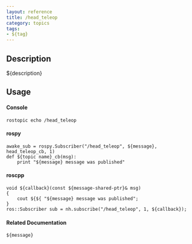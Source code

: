 ```yaml
---
layout: reference
title: /head_teleop
category: topics
tags: 
- ${tag}
---
```


## Description
${description}

## Usage
#### Console
```
rostopic echo /head_teleop
```

#### rospy
```
awake_sub = rospy.Subscriber("/head_teleop", ${message}, head_teleop_cb, 1)
def ${topic name}_cb(msg):
    print "${message} message was published"
```

#### roscpp
```
void ${callback}(const ${message-shared-ptr}& msg)
{
    cout ${${ "${message} message was published";
}
ros::Subscriber sub = nh.subscribe("/head_teleop", 1, ${callback});
```

#### Related Documentation
``${message}``